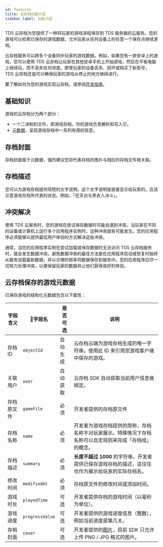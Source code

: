 ```yaml
---
id: features
title: 云存档功能介绍
sidebar_label: 功能介绍
---
```


TDS 云存档为您提供了一种将玩家的游戏进程保存到 TDS 服务器的云服务。您的游戏可以检索已保存的游戏数据，允许玩家从任何设备上的任意一个保存点继续游戏。

云存档服务可以跨多个设备同步玩家的游戏数据。例如，如果您有一款安卓上的游戏，您可以使用 TDS 云存档让玩家在其他安卓手机上开始游戏，然后在平板电脑上继续玩，而不丢失任何进度。即使玩家的设备丢失、损坏或购买了新型号，TDS 云存档还是可以确保玩家的游戏从停止的地方继续进行。

要了解如何为您的游戏实现云存档，请参阅[开发指南](/sdk/gamesaves/guide/)。

## 基础知识

游戏的云存档分为两个部分：

- 一个二进制的文件，即游戏存档，你的游戏负责解析和写入它。
- [元数据](/sdk/gamesaves/features#云存档保存的游戏元数据)，呈现游戏存档中一系列有用的信息。

## 存档封面

存档封面属于元数据，强烈建议您将代表存档的图片与相应的存档文件相关联。

## 存档描述

您可以为游戏存档提供简短的文字说明。这个文字说明是直接显示给玩家的，应该示意游戏存档所代表的状态。例如，「在天台与黑衣人决斗」。

## 冲突解决

使用 TDS 云服务时，您的游戏在尝试保存数据时可能会遇到冲突。当玩家在不同的设备或计算机上运行多个应用程序实例时，这种冲突就有可能发生。您的应用程序必须能够以提供最佳用户体验的方式解决这些冲突。

通常，当您的应用程序实例在尝试加载或保存数据时无法访问 TDS 云存档服务时，就会发生数据冲突。避免数据冲突的最佳方法是在应用程序启动或恢复时始终从服务加载最新数据，并以合理的频率将数据保存到服务中。您的应用程序应尽一切努力处理冲突，以便保留玩家的数据并让他们获得良好的体验。

## 云存档保存的游戏元数据

已保存游戏的结构化元数据包含以下属性：

字段含义 | 字段名 | 是否可选 | 说明
--- | --- | --- | ---
存档 ID | `objectId` | 自动生成 | 云存档云端为游戏存档生成的唯一字符串。使用此 ID 来引用您游戏客户端中保存的游戏。
关联用户 | `user` | 自动获取 | 云存档 SDK 自动获取当前用户信息做绑定。
存档原文件 | `gameFile` | 必须 | 开发者提供的存档原文件
存档名称 | `name` | 必须 | 开发者为游戏存档提供的简称，存档名称不对玩家展示。特殊情况下存档名称可以自定规则来完成「存档组」的概念。
存档描述 | `summary` | 必须 | **长度不超过 1000** 的字符串。开发者提供已保存游戏存档的描述，这往往也作为展示给玩家的实际存档名。
修改时间 | `modifiedAt` | 必须 | 存档原文件的修改时间或添加时间。
游戏时长 | `playedTime` | 可选 | 开发者提供存档的游戏时间（以毫秒为单位）。
游戏进度 | `progressValue` | 可选 | 开发者提供的游戏进度信息（整数），例如当前进度是第几关。
存档封面 | `cover` | 可选 | 开发者提供的[图片](/sdk/gamesaves/features#存档封面)，目前 SDK 只允许上传 PNG / JPG 格式的图片。